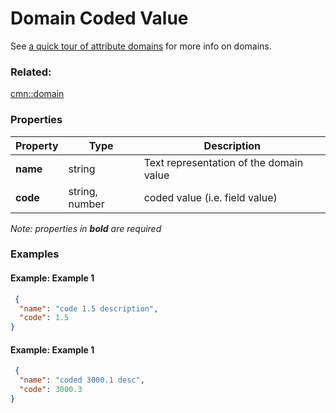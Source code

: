 # Domain Coded Value

See [a quick tour of attribute domains](http://desktop.arcgis.com/en/arcmap/latest/manage-data/geodatabases/an-overview-of-attribute-domains.htm) for more info on domains.

### Related:

[cmn::domain](domain.cmn.md)
### Properties

| Property | Type | Description |
| --- | --- | --- |
| **name** | string | Text representation of the domain value |
| **code** | string, number | coded value (i.e. field value) |

*Note: properties in **bold** are required*

### Examples 

#### Example: Example 1 

```json
 {
  "name": "code 1.5 description",
  "code": 1.5
} 
```

#### Example: Example 1 

```json
 {
  "name": "coded 3000.1 desc",
  "code": 3000.3
} 
```

